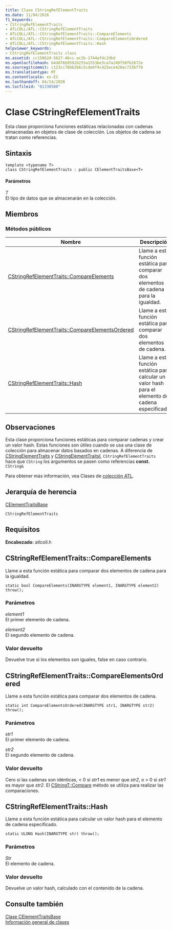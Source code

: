 ```yaml
---
title: Clase CStringRefElementTraits
ms.date: 11/04/2016
f1_keywords:
- CStringRefElementTraits
- ATLCOLL/ATL::CStringRefElementTraits
- ATLCOLL/ATL::CStringRefElementTraits::CompareElements
- ATLCOLL/ATL::CStringRefElementTraits::CompareElementsOrdered
- ATLCOLL/ATL::CStringRefElementTraits::Hash
helpviewer_keywords:
- CStringRefElementTraits class
ms.assetid: cc15062d-5627-46cc-ac2b-1744afdc2dbd
ms.openlocfilehash: b4dd76b9592b255a1553be3ca7a249f58fb2672e
ms.sourcegitcommit: c123cc76bb2b6c5cde6f4c425ece420ac733bf70
ms.translationtype: MT
ms.contentlocale: es-ES
ms.lasthandoff: 04/14/2020
ms.locfileid: "81330580"
---
```

# <a name="cstringrefelementtraits-class"></a>Clase CStringRefElementTraits

Esta clase proporciona funciones estáticas relacionadas con cadenas almacenadas en objetos de clase de colección. Los objetos de cadena se tratan como referencias.

## <a name="syntax"></a>Sintaxis

```
template <typename T>
class CStringRefElementTraits : public CElementTraitsBase<T>
```

#### <a name="parameters"></a>Parámetros

*T*<br/>
El tipo de datos que se almacenarán en la colección.

## <a name="members"></a>Miembros

### <a name="public-methods"></a>Métodos públicos

|Nombre|Descripción|
|----------|-----------------|
|[CStringRefElementTraits::CompareElements](#compareelements)|Llame a esta función estática para comparar dos elementos de cadena para la igualdad.|
|[CStringRefElementTraits::CompareElementsOrdered](#compareelementsordered)|Llame a esta función estática para comparar dos elementos de cadena.|
|[CStringRefElementTraits::Hash](#hash)|Llame a esta función estática para calcular un valor hash para el elemento de cadena especificado.|

## <a name="remarks"></a>Observaciones

Esta clase proporciona funciones estáticas para comparar cadenas y crear un valor hash. Estas funciones son útiles cuando se usa una clase de colección para almacenar datos basados en cadenas. A diferencia de [CStringElementTraits](../../atl/reference/cstringelementtraits-class.md) y [CStringElementTraitsI](../../atl/reference/cstringelementtraitsi-class.md), `CStringRefElementTraits` hace que `CString` los argumentos se pasen como referencias **const.** `CString&`

Para obtener más información, vea Clases de [colección ATL](../../atl/atl-collection-classes.md).

## <a name="inheritance-hierarchy"></a>Jerarquía de herencia

[CElementTraitsBase](../../atl/reference/celementtraitsbase-class.md)

`CStringRefElementTraits`

## <a name="requirements"></a>Requisitos

**Encabezado:** atlcoll.h

## <a name="cstringrefelementtraitscompareelements"></a><a name="compareelements"></a>CStringRefElementTraits::CompareElements

Llame a esta función estática para comparar dos elementos de cadena para la igualdad.

```
static bool CompareElements(INARGTYPE element1, INARGTYPE element2) throw();
```

### <a name="parameters"></a>Parámetros

*element1*<br/>
El primer elemento de cadena.

*element2*<br/>
El segundo elemento de cadena.

### <a name="return-value"></a>Valor devuelto

Devuelve true si los elementos son iguales, false en caso contrario.

## <a name="cstringrefelementtraitscompareelementsordered"></a><a name="compareelementsordered"></a>CStringRefElementTraits::CompareElementsOrdered

Llame a esta función estática para comparar dos elementos de cadena.

```
static int CompareElementsOrdered(INARGTYPE str1, INARGTYPE str2) throw();
```

### <a name="parameters"></a>Parámetros

*str1*<br/>
El primer elemento de cadena.

*str2*<br/>
El segundo elemento de cadena.

### <a name="return-value"></a>Valor devuelto

Cero si las cadenas son idénticas, < 0 si *str1* es menor que *str2*, o > 0 si *str1* es mayor que *str2*. El [CStringT::Compare](../../atl-mfc-shared/reference/cstringt-class.md#compare) método se utiliza para realizar las comparaciones.

## <a name="cstringrefelementtraitshash"></a><a name="hash"></a>CStringRefElementTraits::Hash

Llame a esta función estática para calcular un valor hash para el elemento de cadena especificado.

```
static ULONG Hash(INARGTYPE str) throw();
```

### <a name="parameters"></a>Parámetros

*Str*<br/>
El elemento de cadena.

### <a name="return-value"></a>Valor devuelto

Devuelve un valor hash, calculado con el contenido de la cadena.

## <a name="see-also"></a>Consulte también

[Clase CElementTraitsBase](../../atl/reference/celementtraitsbase-class.md)<br/>
[Información general de clases](../../atl/atl-class-overview.md)
